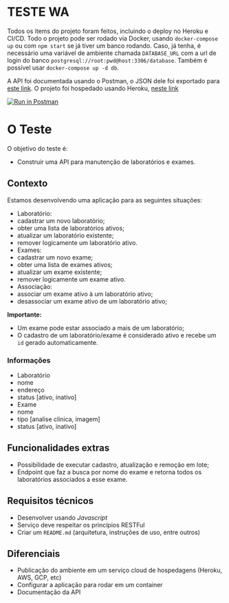 
# TESTE WA

Todos os items do projeto foram feitos, incluindo o deploy no Heroku e CI/CD. Todo o projeto pode ser rodado via Docker, usando `docker-compose up` ou com `npm start` se já tiver um banco rodando. Caso, já tenha, é necessário uma variável de ambiente chamada `DATABASE_URL` com a url de login do banco `postgresql://root:pwd@host:3306/database`. Também é possível usar `docker-compose up -d db`.

A API foi documentada usando o Postman, o JSON dele foi exportado para [este link](https://www.postman.com/collections/0b69a4e6c6b62e8437f1). O projeto foi hospedado usando Heroku, [neste link](https://teste-wa.herokuapp.com/) 
  
[![Run in Postman](https://run.pstmn.io/button.svg)](https://app.getpostman.com/run-collection/1480184-671f4fb1-a9cc-4f6a-8567-4fef49e17a25?action=collection%2Ffork&collection-url=entityId%3D1480184-671f4fb1-a9cc-4f6a-8567-4fef49e17a25%26entityType%3Dcollection%26workspaceId%3Ddd9ff0a8-b7a9-49f8-80b9-f0b223d6c5cf)


# O Teste

O objetivo do teste é:
- Construir uma API para manutenção de laboratórios e exames.

## Contexto

Estamos desenvolvendo uma aplicação para as seguintes situações:
- Laboratório:
- cadastrar um novo laboratório;
- obter uma lista de laboratórios ativos;
- atualizar um laboratório existente;
- remover logicamente um laboratório ativo.
- Exames:
- cadastrar um novo exame;
- obter uma lista de exames ativos;
- atualizar um exame existente;
- remover logicamente um exame ativo.
- Associação:
- associar um exame ativo à um laboratório ativo;
- desassociar um exame ativo de um laboratório ativo;

**Importante:**
- Um exame pode estar associado a mais de um laboratório;
- O cadastro de um laboratório/exame é considerado ativo e recebe um `id` gerado automaticamente.

### Informações
- Laboratório
- nome
- endereço
- status [ativo, inativo]
- Exame
- nome
- tipo [analise clinica, imagem]
- status [ativo, inativo]

## Funcionalidades extras
- Possibilidade de executar cadastro, atualização e remoção em lote;
- Endpoint que faz a busca por nome do exame e retorna todos os laboratórios associados a esse exame.

## Requisitos técnicos
- Desenvolver usando *Javascript*
- Serviço deve respeitar os princípios RESTFul
- Criar um `README.md` (arquitetura, instruções de uso, entre outros)

## Diferenciais
- Publicação do ambiente em um serviço cloud de hospedagens (Heroku, AWS, GCP, etc)
- Configurar a aplicação para rodar em um container
- Documentação da API